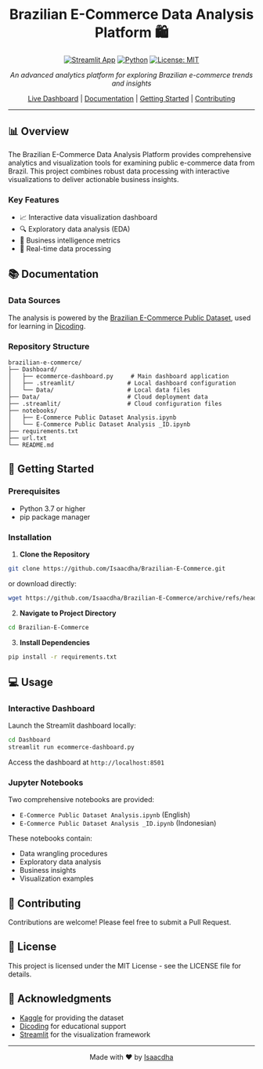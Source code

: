 <div align="center">

# Brazilian E-Commerce Data Analysis Platform 🛍️

[![Streamlit App](https://static.streamlit.io/badges/streamlit_badge_black_white.svg)](https://brazilian-ecommerce-idha.streamlit.app/)
[![Python](https://img.shields.io/badge/Python-3.7%2B-blue.svg)](https://www.python.org/)
[![License: MIT](https://img.shields.io/badge/License-MIT-yellow.svg)](https://opensource.org/licenses/MIT)

*An advanced analytics platform for exploring Brazilian e-commerce trends and insights*

[Live Dashboard](https://brazilian-ecommerce-idha.streamlit.app/) | [Documentation](#documentation) | [Getting Started](#getting-started) | [Contributing](#contributing)

</div>

---

## 📊 Overview

The Brazilian E-Commerce Data Analysis Platform provides comprehensive analytics and visualization tools for examining public e-commerce data from Brazil. This project combines robust data processing with interactive visualizations to deliver actionable business insights.

### Key Features
- 📈 Interactive data visualization dashboard
- 🔍 Exploratory data analysis (EDA)
- 💼 Business intelligence metrics
- 🔄 Real-time data processing

## 📚 Documentation <a id="documentation"></a>

### Data Sources
The analysis is powered by the [Brazilian E-Commerce Public Dataset](https://www.kaggle.com/datasets/olistbr/brazilian-ecommerce), used for learning in [Dicoding](https://www.dicoding.com/).

### Repository Structure
```
brazilian-e-commerce/
├── Dashboard/
│   ├── ecommerce-dashboard.py     # Main dashboard application
│   ├── .streamlit/               # Local dashboard configuration
│   └── Data/                     # Local data files
├── Data/                         # Cloud deployment data
├── .streamlit/                   # Cloud configuration files
├── notebooks/
│   ├── E-Commerce Public Dataset Analysis.ipynb
│   └── E-Commerce Public Dataset Analysis _ID.ipynb
├── requirements.txt
├── url.txt
└── README.md
```

## 🚀 Getting Started <a id="getting-started"></a>

### Prerequisites
- Python 3.7 or higher
- pip package manager

### Installation

1. **Clone the Repository**
```bash
git clone https://github.com/Isaacdha/Brazilian-E-Commerce.git
```
   or download directly:
```bash
wget https://github.com/Isaacdha/Brazilian-E-Commerce/archive/refs/heads/main.zip
```

2. **Navigate to Project Directory**
```bash
cd Brazilian-E-Commerce
```

3. **Install Dependencies**
```bash
pip install -r requirements.txt
```

## 💻 Usage

### Interactive Dashboard
Launch the Streamlit dashboard locally:
```bash
cd Dashboard
streamlit run ecommerce-dashboard.py
```
Access the dashboard at `http://localhost:8501`

### Jupyter Notebooks
Two comprehensive notebooks are provided:
- `E-Commerce Public Dataset Analysis.ipynb` (English)
- `E-Commerce Public Dataset Analysis _ID.ipynb` (Indonesian)

These notebooks contain:
- Data wrangling procedures
- Exploratory data analysis
- Business insights
- Visualization examples

## 🤝 Contributing <a id="contributing"></a>

Contributions are welcome! Please feel free to submit a Pull Request.

## 📄 License

This project is licensed under the MIT License - see the LICENSE file for details.

## 🙏 Acknowledgments

- [Kaggle](https://www.kaggle.com/) for providing the dataset
- [Dicoding](https://www.dicoding.com/) for educational support
- [Streamlit](https://streamlit.io/) for the visualization framework

---

<div align="center">

Made with ❤️ by [Isaacdha](https://github.com/Isaacdha)

</div>
